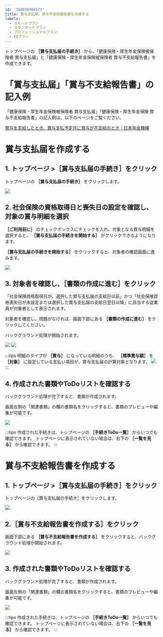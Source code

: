 ```yaml
---
id: '360036904573'
title: 賞与支払届、賞与不支給報告書を作成する
labels:
  - スモールプラン
  - スタンダードプラン
  - プロフェッショナルプラン
  - ¥0プラン
---
```

トップページの **［賞与支払届の手続き］** から、「健康保険・厚生年金保険被保険者 賞与支払届」と「健康保険・厚生年金保険被保険者 賞与不支給報告書」を作成できます。

# 「賞与支払届」「賞与不支給報告書」の記入例

「健康保険・厚生年金保険被保険者 賞与支払届」「健康保険・厚生年金保険 賞与不支給報告書」の記入例は、以下のページをご覧ください。

[賞与を支給したとき、賞与支払予定月に賞与が不支給のとき｜日本年金機構](https://www.nenkin.go.jp/service/kounen/todokesho/shoyo/20140821.html)

# 賞与支払届を作成する

## 1\. トップページ >［賞与支払届の手続き］をクリック

トップページの **［賞与支払届の手続き］** をクリックします。

![](./screencapture-help-inc-smarthr-jp-2022-02-18-11_56_15-2.png)

## 2\. 社会保険の資格取得日と喪失日の設定を確認し、対象の賞与明細を選択

 **［ご利用前に］** のチェックボックスにチェックを入れ、対象となる賞与明細を選択すると、 **［賞与支払届の手続きを開始する］** がクリックできるようになります。

 **［賞与支払届の手続きを開始する］** をクリックすると、対象者の確認画面に進みます。

![](./__________2021-06-29_16_57_41.png)

## 3\. 対象者を確認し、［書類の作成に進む］をクリック

「社会保険資格取得日が、選択した賞与支払届の支給日以前」かつ「社会保険資格喪失日が未設定または選択した賞与支払届の支給日翌日以降」に該当する従業員が対象者として表示されます。

対象者を確認し、問題がなければ、画面下部にある **［書類の作成に進む］** をクリックしてください。

バックグラウンド処理が開始されます。

![](./__________2021-06-29_16_59_32.png) ![](./__________2021-07-16_11_30_45.png)

:::tips
明細のタイプが **［賞与］** になっている明細のうち、 **［標準賞与額］** を **［対象］** に設定している支払い項目が、賞与支払届の計算対象となります。
![](./__________2021-06-29_16_34_31.png)
:::

## 4\. 作成された書類やToDoリストを確認する

バックグラウンド処理が完了すると、書類が作成されます。

画面左側の「関連書類」の欄の書類名をクリックすると、書類のプレビューや編集が可能です。

![](./CD99580D-2786-402B-84E0-1F8B57544EA9.png)

:::tips
作成された手続きは、トップページの **［手続きToDo一覧］** からいつでも確認できます。
トップページに表示されていない場合は、右下の **［一覧を見る］** から確認できます。
:::

# 賞与不支給報告書を作成する

## 1\. トップページ >［賞与支払届の手続き］をクリック

トップページの［賞与支払届の手続き］をクリックします。

![](https://knowledge.smarthr.jp/hc/article_attachments/4440215486617/screencapture-help-inc-smarthr-jp-2022-02-18-11_56_15-2.png)

## 2.［賞与不支給報告書を作成する］をクリック

画面下部にある **［賞与不支給報告書を作成する］** をクリックすると、バックグラウンド処理が開始されます。

![](./__________2021-06-29_17_01_14.png)

## 3\. 作成された書類やToDoリストを確認する

バックグラウンド処理が完了すると、書類が作成されます。

画面左側の「関連書類」の欄の書類名をクリックすると、書類のプレビューや編集が可能です。

![](./__________2021-06-29_17_06_16.png)

:::tips
作成された手続きは、トップページの **［手続きToDo一覧］** からいつでも確認できます。
トップページに表示されていない場合は、右下の **［一覧を見る］** から確認できます。
:::
